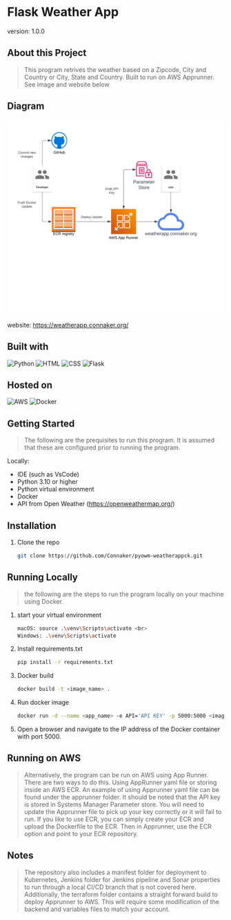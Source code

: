 # Flask Weather App

version: 1.0.0

## About this Project

> This program retrives the weather based on a Zipcode, City and Country or City, State and Country. Built to run on AWS Apprunner. See image and website below

## Diagram

<img src="diagram.png" alt="drawing" width="500"/>

<br>

website: https://weatherapp.connaker.org/

## Built with
![Python](https://img.shields.io/badge/Python-3776AB?logo=python&logoColor=fff)
![HTML](https://img.shields.io/badge/HTML-%23E34F26.svg?logo=html5&logoColor=white)
![CSS](https://img.shields.io/badge/CSS-1572B6?logo=css3&logoColor=fff)
![Flask](https://img.shields.io/badge/Flask-000?logo=flask&logoColor=fff)

## Hosted on

![AWS](https://img.shields.io/badge/AWS-%23FF9900.svg?logo=amazon-web-services&logoColor=white)
![Docker](https://img.shields.io/badge/Docker-2496ED?logo=docker&logoColor=fff)

## Getting Started

> The following are the prequisites to run this program. It is assumed that these are configured prior to running the program.

Locally: <br>

- IDE (such as VsCode)
- Python 3.10 or higher
- Python virtual environment
- Docker
- API from Open Weather (https://openweathermap.org/)

## Installation

1. Clone the repo

   ```sh
   git clone https://github.com/Connaker/pyowm-weatherappck.git
   ```

## Running Locally

> the following are the steps to run the program locally on your machine using Docker.

1. start your virtual environment

   ```sh
   macOS: source .\venv\Scripts\activate <br>
   Windows: .\venv\Scripts\activate
   ```

2. Install requirements.txt

   ```sh
   pip install -r requirements.txt
   ```

3. Docker build

   ```sh
   docker build -t <image_name> .
   ```  

4. Run docker image

   ```sh
   docker run -d --name <app_name> -e API='API KEY' -p 5000:5000 <image_name>
   ```  

5. Open a browser and navigate to the IP address of the Docker container with port 5000.

## Running on AWS

> Alternatively, the program can be run on AWS using App Runner. There are two ways to do this. Using AppRunner yaml file or storing inside an AWS ECR. An example of using Apprunner yaml file can be found under the apprunner folder. It should be noted that the API key is stored in Systems Manager Parameter store. You will need to update the Apprunner file to pick up your key correctly or it will fail to run. If you like to use ECR, you can simply create your ECR and upload the Dockerfile to the ECR. Then in Apprunner, use the ECR option and point to your ECR repository.

## Notes

> The repository also includes a manifest folder for deployment to Kubernetes, Jenkins folder for Jenkins pipeline and Sonar properties to run through a local CI/CD branch that is not covered here. Additionally, the terraform folder contains a straight forward build to deploy Apprunner to AWS. This will require some modification of the backend and variables files to match your account.